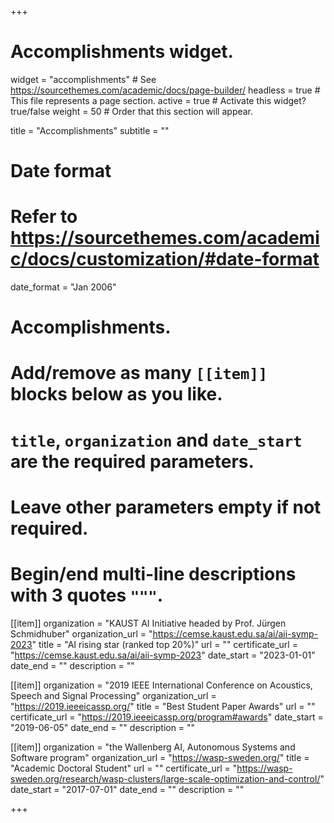 +++
# Accomplishments widget.
widget = "accomplishments"  # See https://sourcethemes.com/academic/docs/page-builder/
headless = true  # This file represents a page section.
active = true  # Activate this widget? true/false
weight = 50  # Order that this section will appear.

title = "Accomplish&shy;ments"
subtitle = ""

# Date format
#   Refer to https://sourcethemes.com/academic/docs/customization/#date-format
date_format = "Jan 2006"

# Accomplishments.
#   Add/remove as many `[[item]]` blocks below as you like.
#   `title`, `organization` and `date_start` are the required parameters.
#   Leave other parameters empty if not required.
#   Begin/end multi-line descriptions with 3 quotes `"""`.


[[item]]
  organization = "KAUST AI Initiative headed by Prof. Jürgen Schmidhuber"
  organization_url = "https://cemse.kaust.edu.sa/ai/aii-symp-2023"
  title = "AI rising star (ranked top 20%)"
  url = ""
  certificate_url = "https://cemse.kaust.edu.sa/ai/aii-symp-2023"
  date_start = "2023-01-01"
  date_end = ""
  description = ""



[[item]]
  organization = "2019 IEEE International Conference on Acoustics, Speech and Signal Processing"
  organization_url = "https://2019.ieeeicassp.org/"
  title = "Best Student Paper Awards"
  url = ""
  certificate_url = "https://2019.ieeeicassp.org/program#awards"
  date_start = "2019-06-05"
  date_end = ""
  description = ""


[[item]]
  organization = "the Wallenberg AI, Autonomous Systems and Software program"
  organization_url = "https://wasp-sweden.org/"
  title = "Academic Doctoral Student"
  url = ""
  certificate_url = "https://wasp-sweden.org/research/wasp-clusters/large-scale-optimization-and-control/"
  date_start = "2017-07-01"
  date_end = ""
  description = ""


+++
